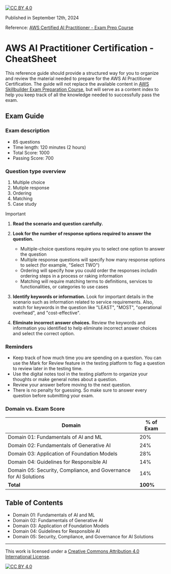 [![CC BY 4.0][cc-by-shield]][cc-by]



[cc-by]: http://creativecommons.org/licenses/by/4.0/
[cc-by-image]: https://i.creativecommons.org/l/by/4.0/88x31.png
[cc-by-shield]: https://img.shields.io/badge/License-CC%20BY%204.0-lightgrey.svg

Published in September 12th, 2024

Reference: [AWS Certified AI Practitioner - Exam Prep Course](https://explore.skillbuilder.aws/learn/course/19554/Exam%2520Prep%2520Standard%2520Course%253A%2520AWS%2520Certified%2520AI%2520Practitioner%2520%28AIF-C01%29)

# AWS AI Practitioner Certification - CheatSheet

This reference guide should provide a structured way for you to organize and review the material needed to prepare for the AWS AI Practitioner Certification. The guide will not replace the available content in [AWS Skillbuilder Exam Preparation Course](https://explore.skillbuilder.aws/learn/course/19554/Exam%2520Prep%2520Standard%2520Course%253A%2520AWS%2520Certified%2520AI%2520Practitioner%2520%28AIF-C01%29), but will serve as a content index to help you keep track of all the knowledge needed to successfully pass the exam.

## Exam Guide

### Exam description

- 85 questions
- Time length: 120 minutes (2 hours)
- Total Score: 1000
- Passing Score: 700

### Question type overview

1. Multiple choice
2. Mutiple response
3. Ordering
4. Matching
5. Case study

> [!IMPORTANT]
>
> 1. **Read the scenario and question carefully.**
> 2. **Look for the number of response options required to answer the question.**
>
>      - Multiple-choice questions require you to select one option to answer the question
>      - Multiple response questions will specify how many response options to select (for example, "Select TWO")
>      - Ordering will specify how you could order the responses includin ordering steps in a process or raking information
>      - Matching will require matching terms to definitions, services to functionalities, or categories to use cases
> 3. **Identify keywords or information.** Look for important details in the scenario such as information related to service requirements. Also, watch for keywords in the question like "LEAST", "MOST", "operational overhead", and "cost-effective".
> 4. **Eliminate incorrect answer choices.** Review the keywords and information you identified to help eliminate incorrect answer choices and select the correct option.

### Reminders

- Keep track of how much time you are spending on a question. You can use the Mark for Review feature in the testing platform to flag a question to review later in the testing time.  
- Use the digital notes tool in the testing platform to organize your thoughts or make general notes about a question. 
- Review your answer before moving to the next question. 
- There is no penalty for guessing. So make sure to answer every question before submitting your exam. 

### Domain  vs. Exam Score

| Domain                                                       | % of Exam |
| ------------------------------------------------------------ | --------- |
| Domain 01: Fundamentals of AI and ML                         | 20%       |
| Domain 02: Fundamentals of Generative AI                     | 24%       |
| Domain 03: Application of Foundation Models                  | 28%       |
| Domain 04: Guidelines for Responsible AI                     | 14%       |
| Domain 05: Security, Compliance, and Governance for AI Solutions | 14%       |
| **Total**                                                    | **100%**  |

## Table of Contents

- Domain 01: Fundamentals of AI and ML
- Domain 02: Fundamentals of Generative AI
- Domain 03: Application of Foundation Models
- Domain 04: Guidelines for Responsible AI
- Domain 05: Security, Compliance, and Governance for AI Solutions

----

This work is licensed under a
[Creative Commons Attribution 4.0 International License][cc-by].

[![CC BY 4.0][cc-by-image]][cc-by]
